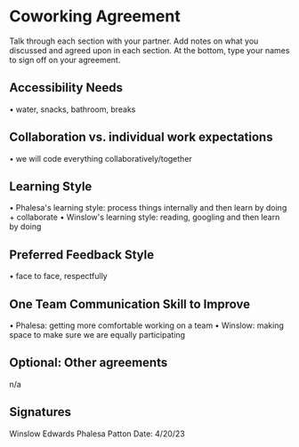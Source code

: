 # Coworking Agreement

Talk through each section with your partner. Add notes on what you discussed and agreed upon in each section. At the bottom, type your names to sign off on your agreement.

## Accessibility Needs
• water, snacks, bathroom, breaks



## Collaboration vs. individual work expectations
• we will code everything collaboratively/together



## Learning Style
• Phalesa's learning style: process things internally and then learn by doing + collaborate
• Winslow's learning style: reading, googling and then learn by doing

## Preferred Feedback Style
• face to face, respectfully

## One Team Communication Skill to Improve
• Phalesa: getting more comfortable working on a team
• Winslow: making space to make sure we are equally participating

## Optional: Other agreements
n/a

## Signatures
Winslow Edwards Phalesa Patton
Date: 4/20/23
